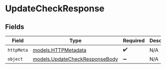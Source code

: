 # UpdateCheckResponse


## Fields

| Field                                                                  | Type                                                                   | Required                                                               | Description                                                            |
| ---------------------------------------------------------------------- | ---------------------------------------------------------------------- | ---------------------------------------------------------------------- | ---------------------------------------------------------------------- |
| `httpMeta`                                                             | [models.HTTPMetadata](../models/httpmetadata.md)                       | :heavy_check_mark:                                                     | N/A                                                                    |
| `object`                                                               | [models.UpdateCheckResponseBody](../models/updatecheckresponsebody.md) | :heavy_minus_sign:                                                     | N/A                                                                    |
